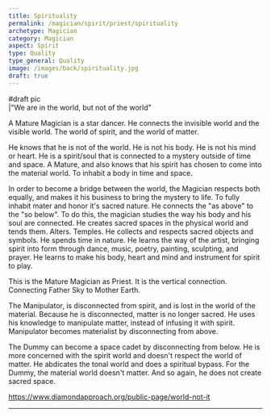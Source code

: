 ```yaml
---
title: Spirituality
permalink: /magician/spirit/priest/spirituality
archetype: Magician
category: Magician
aspect: Spirit
type: Quality
type_general: Quality
image: /images/back/spirituality.jpg
draft: true
---
```

#draft pic  
|"We are in the world, but not of the world"  
  
A Mature Magician is a star dancer. He connects the invisible world and the visible world. The world of spirit, and the world of matter.   
  
He knows that he is not of the world. He is not his body. He is not his mind or heart. He is a spirit/soul that is connected to a mystery outside of time and space. A Mature, and also knows that his spirit has chosen to come into the material world. To inhabit a body in time and space.   
  
In order to become a bridge between the world, the Magician respects both equally, and makes it his business to bring the mystery to life. To fully inhabit mater and honor it's sacred nature. He connects the "as above" to the "so below". To do this, the magician studies the way his body and his soul are connected. He creates sacred spaces in the physical world and tends them. Alters. Temples. He collects and respects sacred objects and symbols. He spends time in nature. He learns the way of the artist, bringing spirit into form through dance, music, poetry, painting, sculpting, and prayer. He learns to make his body, heart and mind and instrument for spirit to play.   
  
This is the Mature Magician as Priest. It is the vertical connection. Connecting Father Sky to Mother Earth.   
  
The Manipulator, is disconnected from spirit, and is lost in the world of the material. Because he is disconnected, matter is no longer sacred. He uses his knowledge to manipulate matter, instead of infusing it with spirit.   
Manipulator becomes materialist by disconnecting from above.  
  
The Dummy can become a space cadet by disconnecting from below. He is more concerned with the spirit world and doesn't respect the world of matter. He abdicates the tonal world and does a spiritual bypass. For the Dummy, the material world doesn't matter. And so again, he does not create sacred space.   
  
https://www.diamondapproach.org/public-page/world-not-it  

---
